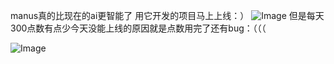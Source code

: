 manus真的比现在的ai更智能了
用它开发的项目马上上线：）
![Image](https://github.com/user-attachments/assets/afb43ff1-ce63-46e2-ab4b-52536751ed39)
但是每天300点数有点少今天没能上线的原因就是点数用完了还有bug：（（（

![Image](https://github.com/user-attachments/assets/94e3f161-eee1-4631-833c-0f227478cc62)